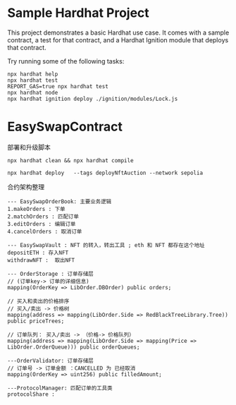 # Sample Hardhat Project

This project demonstrates a basic Hardhat use case. It comes with a sample contract, a test for that contract, and a Hardhat Ignition module that deploys that contract.

Try running some of the following tasks:

```shell
npx hardhat help
npx hardhat test
REPORT_GAS=true npx hardhat test
npx hardhat node
npx hardhat ignition deploy ./ignition/modules/Lock.js
```
# EasySwapContract


部署和升级脚本
```
npx hardhat clean && npx hardhat compile

npx hardhat deploy   --tags deployNftAuction --network sepolia 

```

合约架构整理
```
--- EasySwapOrderBook: 主要业务逻辑
1.makeOrders : 下单
2.matchOrders : 匹配订单
3.editOrders : 编辑订单
4.cancelOrders : 取消订单

--- EasySwapVault : NFT 的转入，转出工具 ; eth 和 NFT 都存在这个地址
depositETH : 存入NFT
withdrawNFT :  取出NFT

--- OrderStorage : 订单存储层
// (订单key-> 订单的详细信息)
mapping(OrderKey => LibOrder.DBOrder) public orders;

// 买入和卖出的价格排序
// 买入/卖出 -> 价格树
mapping(address => mapping(LibOrder.Side => RedBlackTreeLibrary.Tree)) public priceTrees;

// 订单队列： 买入/卖出 -> （价格-> 价格队列）
mapping(address => mapping(LibOrder.Side => mapping(Price => LibOrder.OrderQueue))) public orderQueues;

---OrderValidator: 订单存储层
// 订单号 -> 订单金额 ：CANCELLED 为 已经取消
mapping(OrderKey => uint256) public filledAmount;

---ProtocolManager: 匹配订单的工具类
protocolShare :


```
